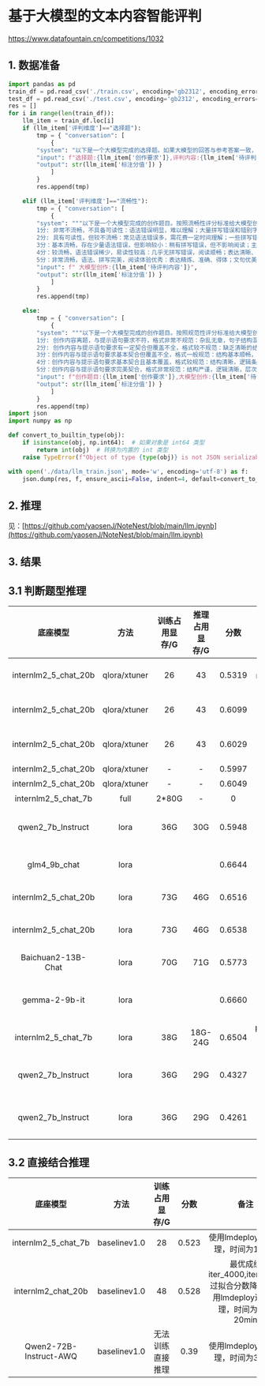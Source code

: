 # 基于大模型的文本内容智能评判
https://www.datafountain.cn/competitions/1032
## 1. 数据准备

```python
import pandas as pd
train_df = pd.read_csv('./train.csv', encoding='gb2312', encoding_errors='ignore')
test_df = pd.read_csv('./test.csv', encoding='gb2312', encoding_errors='ignore')
res = []
for i in range(len(train_df)):
    llm_item = train_df.loc[i]
    if (llm_item['评判维度']=="选择题"):
        tmp = { "conversation": [
            {
        "system": "以下是一个大模型完成的选择题。如果大模型的回答与参考答案一致，输出1；如果不一致，输出0。",
        "input": f"选择题:{llm_item['创作要求']},评判内容:{llm_item['待评判内容']}",
        "output": str(llm_item['标注分值']) }
            ]
        }
        res.append(tmp)

    elif (llm_item['评判维度']=="流畅性"):
        tmp = { "conversation": [
            {
        "system": """以下是一个大模型完成的创作题目。按照流畅性评分标准给大模型创作打分(只取1分、2分、3分、4分、5分其一)。流畅性评分标准：
        1分: 非常不流畅，不具备可读性：语法错误明显，难以理解；大量拼写错误和错别字，影响阅读；表达不清晰，难以捉摸要表达的意思。（平均每百字错误数 > 2.5个）; 
        2分: 具有可读性，但较不流畅：常见语法错误多，需花费一定时间理解；一些拼写错误和错别字，阅读中断；表达较为模糊，需用一些猜测才能明白含义。（平均每百字错误数 (2,2.5]个）;
        3分：基本流畅，存在少量语法错误，但影响较小：稍有拼写错误，但不影响阅读；主要意思表达清楚，但部分地方表述不够准确。（平均每百字错误数(1,2]个）;
        4分：较流畅，语法错误稀少，易读性较高：几乎无拼写错误，阅读顺畅；表达清晰、准确，容易理解。（平均每百字错误数(0.5,1]个）；
        5分：非常流畅，语法、拼写完美，阅读体验优秀：表达精炼、准确、得体；文句优美，行文连贯，思维严密。（平均每百字错误数[0,0.5]个）""",
        "input": f" 大模型创作:{llm_item['待评判内容']}",
        "output": str(llm_item['标注分值']) }
            ]
        }
        res.append(tmp)

    else:
        tmp = { "conversation": [
            {
        "system": """以下是一个大模型完成的创作题目。按照规范性评分标准给大模型创作打分(只取1分、2分、3分、4分、5分其一)。规范性评分标准：
        1分: 创作内容离题，与提示语句要求不符，格式非常不规范：杂乱无章，句子结构混乱，缺乏逻辑。（平均每千字错误数 > 5个）; 
        2分: 创作内容与提示语句要求有一定契合但覆盖不全，格式较不规范：缺乏清晰的结构，但基本逻辑仍能找到。（平均每千字错误数(4,5]个）;
        3分：创作内容与提示语句要求基本契合但覆盖不全，格式一般规范：结构基本顺畅，逻辑较清晰。（平均每千字错误数 (2,4]个）;
        4分：创作内容与提示语句要求基本契合且基本覆盖，格式较规范：结构清晰，逻辑条理分明。（平均每千字错误数 (1,2]个）；
        5分：创作内容与提示语句要求完美契合，格式非常规范：结构严谨，逻辑清晰，层次分明。（平均每千字错误数 [0,1]个）""",
        "input": f"创作题目:{llm_item['创作要求']},大模型创作:{llm_item['待评判内容']}",
        "output": str(llm_item['标注分值']) }
            ]
        }
        res.append(tmp)
import json
import numpy as np

def convert_to_builtin_type(obj):
    if isinstance(obj, np.int64):  # 如果对象是 int64 类型
        return int(obj)  # 转换为内置的 int 类型
    raise TypeError(f"Object of type {type(obj)} is not JSON serializable")

with open('./data/llm_train.json', mode='w', encoding='utf-8') as f:
    json.dump(res, f, ensure_ascii=False, indent=4, default=convert_to_builtin_type)
```
## 2. 推理
见：[https://github.com/yaosenJ/NoteNest/blob/main/llm.ipynb](https://github.com/yaosenJ/NoteNest/blob/main/llm.ipynb)

## 3. 结果

## 3.1 判断题型推理

|底座模型     | 方法    |训练占用显存/G| 推理占用显存/G| 分数| 备注|
| :-------: | :--------------: | :------: | :---: | :---------------: |:-----------: |
| internlm2_5_chat_20b|qlora/xtuner|26|43|0.5319|max_length = 2048 batch_size = 2 accumulative_counts=4 epoch=1 (500/7110step) max-epoch=10 lr = 2e-4 r=16 lora_alpha=32 lora_dropout=0.05 transformer原生推理 deepseed zero3|
| internlm2_5_chat_20b|qlora/xtuner|26|43|0.6099|max_length = 2048 batch_size = 2 accumulative_counts=4 epoch=2 (1000/7110step) max-epoch=10 lr = 2e-4 r=16 lora_alpha=32 lora_dropout=0.05 transformer原生推理 deepseed zero3 |
| internlm2_5_chat_20b|qlora/xtuner|26|43|0.6029|max_length = 2048 batch_size = 2 accumulative_counts=4 epoch=3 (1500/7110step) max-epoch=10 lr = 2e-4 r=16 lora_alpha=32 lora_dropout=0.05 transformer原生推理 deepseed zero3|
| internlm2_5_chat_20b|qlora/xtuner|-|-|0.5997|上面三个模型相加平均打分|
| internlm2_5_chat_20b|qlora/xtuner|-|-|0.6049|上面后两个模型相加平均打分|
| internlm2_5_chat_7b|full|2*80G|-|0|耗时8个小时全参训练，1-10epoch效果极差，重复输出内容。|
| qwen2_7b_Instruct|lora|36G|30G|0.5948|per_device_train_batch_size=4,gradient_accumulation_steps=4,num_train_epochs=5, learning_rate=1e-4, target_modules=["q_proj", "k_proj", "v_proj", "o_proj", "gate_proj", "up_proj", "down_proj"],r=8,lora_alpha=32,lora_dropout=0.1,(500/1090step)|
| glm4_9b_chat|lora|||0.6644|per_device_train_batch_size=4,gradient_accumulation_steps=4,num_train_epochs=5, learning_rate=1e-4, target_modules=["query_key_value", "dense", "dense_h_to_4h", "dense_4h_to_h"],r=8,lora_alpha=32,lora_dropout=0.1,(1000/1090step)|
| internlm2_5_chat_20b|lora|73G|46G|0.6516|per_device_train_batch_size=4,gradient_accumulation_steps=4,num_train_epochs=7, learning_rate=1e-4, target_modules=["query_key_value", "dense", "dense_h_to_4h", "dense_4h_to_h"],r=8,lora_alpha=32,lora_dropout=0.1,(1000/1526step),time=17:55|
| internlm2_5_chat_20b|lora|73G|46G|0.6538|per_device_train_batch_size=4,gradient_accumulation_steps=4,num_train_epochs=7, learning_rate=1e-4, target_modules=["query_key_value", "dense", "dense_h_to_4h", "dense_4h_to_h"],r=8,lora_alpha=32,lora_dropout=0.1,(1500/1526step),time=17:45|
|Baichuan2-13B-Chat|lora|70G|71G|0.5773|per_device_train_batch_size=4,gradient_accumulation_steps=4,num_train_epochs=5, learning_rate=1e-4, target_modules=["W_pack", "o_proj", "gate_proj", "up_proj", "down_proj"],r=8,lora_alpha=32,lora_dropout=0.1|
|gemma-2-9b-it|lora|||0.6660|per_device_train_batch_size=4,gradient_accumulation_steps=4,num_train_epochs=5, learning_rate=1e-4, target_modules=["q_proj", "k_proj", "v_proj", "o_proj", "gate_proj", "up_proj", "down_proj"],r=8,lora_alpha=32,lora_dropout=0.1,(1000/1090step)|
|internlm2_5_chat_7b|lora|38G|18G-24G|0.6504|per_device_train_batch_size=4,gradient_accumulation_steps=4,num_train_epochs=10, learning_rate=1e-4, target_modules=["query_key_value", "dense", "dense_h_to_4h", "dense_4h_to_h"],r=8,lora_alpha=32,lora_dropout=0.1,(1502/2180step)|
| qwen2_7b_Instruct|lora|36G|29G|0.4327|per_device_train_batch_size=4,gradient_accumulation_steps=4,num_train_epochs=7, learning_rate=1e-4, target_modules=["q_proj", "k_proj", "v_proj", "o_proj", "gate_proj", "up_proj", "down_proj"],r=8,lora_alpha=32,lora_dropout=0.1,(1500/1526step)|
| qwen2_7b_Instruct|lora|36G|29G|0.4261|per_device_train_batch_size=4,gradient_accumulation_steps=4,num_train_epochs=7, learning_rate=1e-4, target_modules=["q_proj", "k_proj", "v_proj", "o_proj", "gate_proj", "up_proj", "down_proj"],r=8,lora_alpha=32,lora_dropout=0.1,(1000/1526step)|



## 3.2 直接结合推理

|底座模型     | 方法    |训练占用显存/G| 分数| 备注|
| :-------: | :--------------: | :------: | :---------------: |:---------------: |
| internlm2_5_chat_7b |baselinev1.0|28|0.523|使用lmdeploy进行推理，时间为10min|
| internlm2_chat_20b |baselinev1.0|48|0.528|最优成绩iter_4000,iter_7200过拟合分数降低。使用lmdeploy进行推理，时间为15-20min |
| Qwen2-72B-Instruct-AWQ |baselinev1.0|无法训练直接推理|0.39|使用lmdeploy进行推理，时间为30min|

